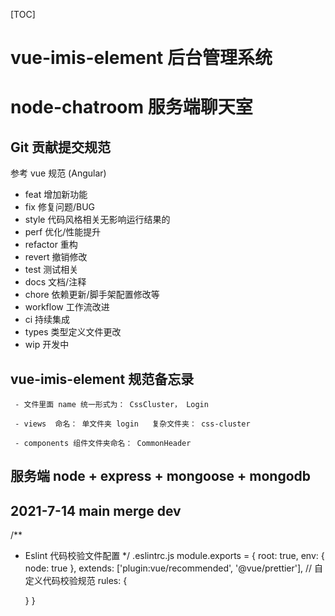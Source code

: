 [TOC]
# vue-imis-element 后台管理系统

# node-chatroom 服务端聊天室

## Git 贡献提交规范

参考 vue 规范 (Angular)

- feat 增加新功能
- fix 修复问题/BUG
- style 代码风格相关无影响运行结果的
- perf 优化/性能提升
- refactor 重构
- revert 撤销修改
- test 测试相关
- docs 文档/注释
- chore 依赖更新/脚手架配置修改等
- workflow 工作流改进
- ci 持续集成
- types 类型定义文件更改
- wip 开发中

## vue-imis-element 规范备忘录

```
 - 文件里面 name 统一形式为： CssCluster， Login

 - views  命名： 单文件夹 login   复杂文件夹： css-cluster

 - components 组件文件夹命名： CommonHeader
```


## 服务端 node + express + mongoose + mongodb

## 2021-7-14 main merge dev

/**
 *  Eslint 代码校验文件配置
 */
 .eslintrc.js
module.exports = {
    root: true,
    env: {
       node: true
    },
    extends: ['plugin:vue/recommended', '@vue/prettier'],
    // 自定义代码校验规范
    rules: {

    }
}